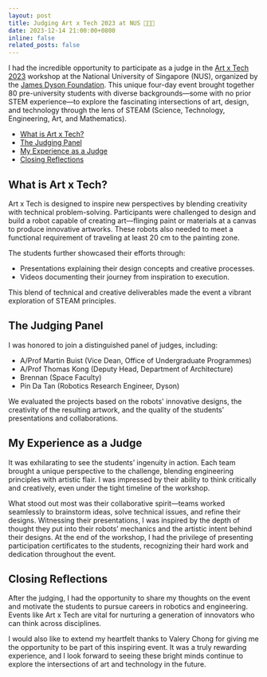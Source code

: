 ```yaml
---
layout: post
title: Judging Art x Tech 2023 at NUS 🎨🤖✨
date: 2023-12-14 21:00:00+0800
inline: false
related_posts: false
---
```


I had the incredible opportunity to participate as a judge in the [Art x Tech 2023](https://cde.nus.edu.sg/event-detail/art-x-tech-2023/) workshop at the National University of Singapore (NUS), organized by the [James Dyson Foundation](https://www.jamesdysonfoundation.com/). This unique four-day event brought together 80 pre-university students with diverse backgrounds—some with no prior STEM experience—to explore the fascinating intersections of art, design, and technology through the lens of STEAM (Science, Technology, Engineering, Art, and Mathematics).

- [What is Art x Tech?](#what-is-art-x-tech)
- [The Judging Panel](#the-judging-panel)
- [My Experience as a Judge](#my-experience-as-a-judge)
- [Closing Reflections](#closing-reflections)

## What is Art x Tech?

Art x Tech is designed to inspire new perspectives by blending creativity with technical problem-solving. Participants were challenged to design and build a robot capable of creating art—flinging paint or materials at a canvas to produce innovative artworks. These robots also needed to meet a functional requirement of traveling at least 20 cm to the painting zone.

The students further showcased their efforts through:

- Presentations explaining their design concepts and creative processes.
- Videos documenting their journey from inspiration to execution.

This blend of technical and creative deliverables made the event a vibrant exploration of STEAM principles.

## The Judging Panel

I was honored to join a distinguished panel of judges, including:

- A/Prof Martin Buist (Vice Dean, Office of Undergraduate Programmes)
- A/Prof Thomas Kong (Deputy Head, Department of Architecture)
- Brennan (Space Faculty)
- Pin Da Tan (Robotics Research Engineer, Dyson)

We evaluated the projects based on the robots' innovative designs, the creativity of the resulting artwork, and the quality of the students’ presentations and collaborations.

## My Experience as a Judge

It was exhilarating to see the students’ ingenuity in action. Each team brought a unique perspective to the challenge, blending engineering principles with artistic flair. I was impressed by their ability to think critically and creatively, even under the tight timeline of the workshop.

What stood out most was their collaborative spirit—teams worked seamlessly to brainstorm ideas, solve technical issues, and refine their designs. Witnessing their presentations, I was inspired by the depth of thought they put into their robots’ mechanics and the artistic intent behind their designs. At the end of the workshop, I had the privilege of presenting participation certificates to the students, recognizing their hard work and dedication throughout the event.

## Closing Reflections

After the judging, I had the opportunity to share my thoughts on the event and motivate the students to pursue careers in robotics and engineering. Events like Art x Tech are vital for nurturing a generation of innovators who can think across disciplines.

I would also like to extend my heartfelt thanks to Valery Chong for giving me the opportunity to be part of this inspiring event. It was a truly rewarding experience, and I look forward to seeing these bright minds continue to explore the intersections of art and technology in the future.
